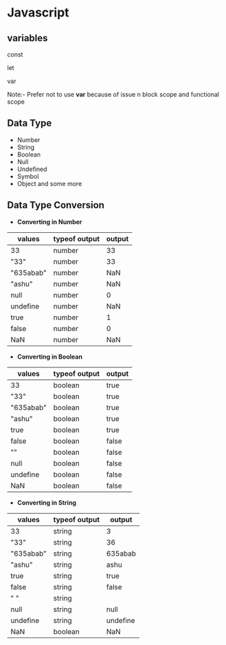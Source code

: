 # Javascript

## variables

const

let

var

Note:- Prefer not to use **var** because of issue n block scope and functional scope

## Data Type

- Number
- String
- Boolean
- Null
- Undefined
- Symbol
- Object and some more

## Data Type Conversion

- **Converting in Number**

| values | typeof output | output|
|--------|---------------|-------|
| 33 | number | 33 |
| "33" | number | 33 |
| "635abab" | number | NaN|
| "ashu" | number |  NaN|
| null | number | 0|
|undefine | number | NaN|
| true | number | 1|
|false | number | 0|
|NaN | number | NaN |

- **Converting in Boolean**

| values | typeof output | output|
|--------|---------------|-------|
| 33 | boolean | true |
| "33" | boolean | true |
| "635abab" | boolean | true|
| "ashu" | boolean |  true|
| true | boolean | true|
|false | boolean | false|
| "" | boolean | false|
| null | boolean | false|
|undefine | boolean | false|
| NaN | boolean | false|

- **Converting in String**

| values | typeof output | output|
|--------|---------------|-------|
| 33 | string | 3 |
| "33" | string | 36 |
| "635abab" | string | 635abab|
| "ashu" | string |  ashu|
| true | string | true|
|false | string | false|
| " " | string | |
| null | string | null|
|undefine | string | undefine|
| NaN | boolean | NaN|
